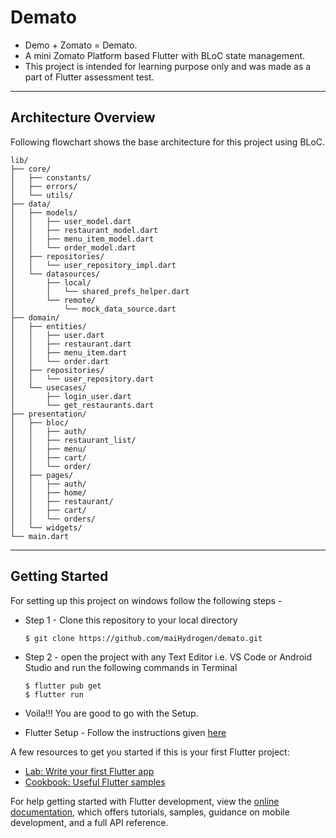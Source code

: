 # Demato

- Demo + Zomato = Demato.
- A mini Zomato Platform based Flutter with BLoC state management.
- This project is intended for learning purpose only and was made as a part of Flutter assessment test.

---

## Architecture Overview

Following flowchart shows the base architecture for this project using BLoC.

```
lib/
├── core/
│   ├── constants/
│   ├── errors/
│   └── utils/
├── data/
│   ├── models/
│   │   ├── user_model.dart
│   │   ├── restaurant_model.dart
│   │   ├── menu_item_model.dart
│   │   └── order_model.dart
│   ├── repositories/
│   │   └── user_repository_impl.dart
│   └── datasources/
│       ├── local/
│       │   └── shared_prefs_helper.dart
│       └── remote/
│           └── mock_data_source.dart
├── domain/
│   ├── entities/
│   │   ├── user.dart
│   │   ├── restaurant.dart
│   │   ├── menu_item.dart
│   │   └── order.dart
│   ├── repositories/
│   │   └── user_repository.dart
│   └── usecases/
│       ├── login_user.dart
│       └── get_restaurants.dart
├── presentation/
│   ├── bloc/
│   │   ├── auth/
│   │   ├── restaurant_list/
│   │   ├── menu/
│   │   ├── cart/
│   │   └── order/
│   ├── pages/
│   │   ├── auth/
│   │   ├── home/
│   │   ├── restaurant/
│   │   ├── cart/
│   │   └── orders/
│   └── widgets/
└── main.dart
```
---

## Getting Started

For setting up this project on windows follow the following steps - 
- Step 1 - Clone this repository to your local directory
  ```
  $ git clone https://github.com/maiHydrogen/demato.git
  ```
- Step 2 - open the project with any Text Editor i.e. VS Code or Android Studio and run the following commands in Terminal 
  ```
  $ flutter pub get
  $ flutter run
  ```
- Voila!!! You are good to go with the Setup.

- Flutter Setup -
  Follow the instructions given [here](https://docs.flutter.dev/get-started/install)

A few resources to get you started if this is your first Flutter project:

- [Lab: Write your first Flutter app](https://docs.flutter.dev/get-started/codelab)
- [Cookbook: Useful Flutter samples](https://docs.flutter.dev/cookbook)

For help getting started with Flutter development, view the
[online documentation](https://docs.flutter.dev/), which offers tutorials,
samples, guidance on mobile development, and a full API reference.
